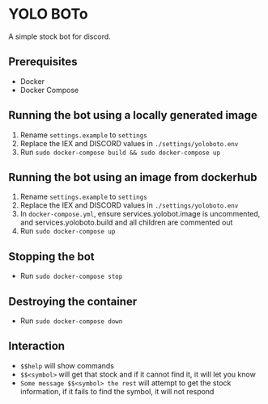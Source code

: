 # YOLO BOTo

A simple stock bot for discord.

## Prerequisites

* Docker
* Docker Compose

## Running the bot using a locally generated image

1. Rename ```settings.example``` to ```settings```
2. Replace the IEX and DISCORD values in ```./settings/yoloboto.env```
3. Run ```sudo docker-compose build && sudo docker-compose up```

## Running the bot using an image from dockerhub
1. Rename ```settings.example``` to ```settings```
2. Replace the IEX and DISCORD values in ```./settings/yoloboto.env```
3. In ```docker-compose.yml```, ensure services.yolobot.image is uncommented, and services.yoloboto.build and all children are commented out
4. Run ```sudo docker-compose up```

## Stopping the bot

* Run ```sudo docker-compose stop```

## Destroying the container

* Run ```sudo docker-compose down```

## Interaction 

 * ```$$help``` will show commands
 * ```$$<symbol>``` will get that stock and if it cannot find it, it will let you know 
 * ```Some message $$<symbol> the rest``` will attempt to get the stock information, if it fails to find the symbol, it will not respond